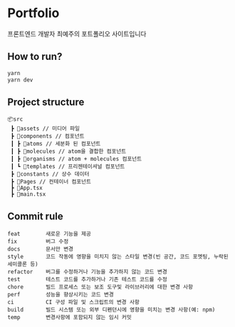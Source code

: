 # Portfolio

프론트엔드 개발자 최예주의 포트폴리오 사이트입니다

## How to run?

```bash
yarn
yarn dev
```

## Project structure

```
📦src
 ┣ 📂assets // 미디어 파일
 ┣ 📂components // 컴포넌트
 ┃ ┣ 📂atoms // 세분화 된 컴포넌트
 ┃ ┣ 📂molecules // atom을 결합한 컴포넌트
 ┃ ┣ 📂organisms // atom + molecules 컴포넌트
 ┃ ┗ 📂templates // 프리젠테이셔널 컴포넌트
 ┣ 📂constants // 상수 데이터
 ┣ 📂Pages // 컨테이너 컴포넌트
 ┣ 📜App.tsx
 ┣ 📜main.tsx
```

## Commit rule

```
feat        새로운 기능을 제공
fix         버그 수정
docs        문서만 변경
style       코드 작동에 영향을 미치지 않는 스타일 변경(빈 공간, 코드 포멧팅, 누락된 세미콜론 등)
refactor    버그를 수정하거나 기능을 추가하지 않는 코드 변경
test        테스트 코드를 추가하거나 기존 테스트 코드를 수정
chore       빌드 프로세스 또는 보조 도구및 라이브러리에 대한 변경 사항
perf        성능을 향상시키는 코드 변경
ci          CI 구성 파일 및 스크립트의 변경 사항
build       빌드 시스템 또는 외부 디펜던시에 영향을 미치는 변경 사항(예: npm)
temp        변경사항에 포함되지 않는 임시 커밋
```
